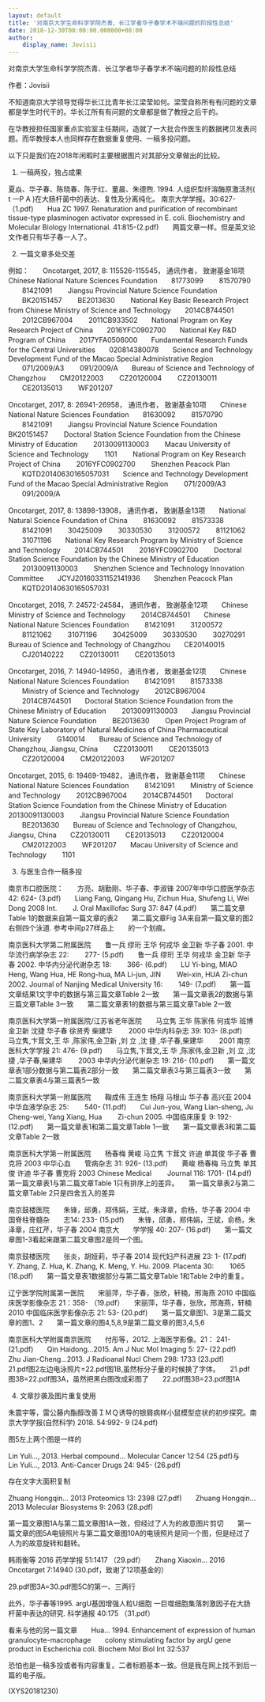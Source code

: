 ```yaml
---
layout: default
title: '对南京大学生命科学学院杰青、长江学者华子春学术不端问题的阶段性总结'
date: 2018-12-30T00:00:00.000000+08:00
author:
    display_name: Jovisii
---
```


对南京大学生命科学学院杰青、长江学者华子春学术不端问题的阶段性总结

作者：Jovisii

不知道南京大学领导觉得华长江比青年长江梁莹如何。梁莹自称所有有问题的文章都是学生时代干的。华长江所有有问题的文章都是做了教授之后干的。

在华教授担任国家重点实验室主任期间，造就了一大批合作医生的数据拷贝发表问题。而华教授本人也同样存在数据重复使用、一稿多投问题。

以下只是我们在2018年闲暇时主要根据图片对其部分文章做出的比较。

1. 一稿两投，独占成果

夏焱、华子春、陈晓春、陈于红、董晨、朱德煦. 1994. 人组织型纤溶酶原激活剂( t 一P A )在大肠杆菌中的表达、复性及分离纯化。 南京大学学报。30:627- （1.pdf)　　Hua ZC 1997. Renaturation and purification of recombinant tissue-type plasminogen activator expressed in E. coli. Biochemistry and Molecular Biology International. 41:815-(2.pdf)　　两篇文章一样。但是英文论文作者只有华子春一人了。

2. 一篇文章多处交差

例如：　　Oncotarget, 2017, 8: 115526-115545， 通讯作者， 致谢基金18项　　Chinese National Nature Sciences Foundation　　81773099 　　81570790 　　81421091 　　Jiangsu Provincial Nature Science Foundation 　　BK20151457 　　BE2013630 　　National Key Basic Research Project from Chinese Ministry of Science and Technology　　2014CB744501 　　2012CB967004 　　2011CB933502　　National Program on Key Research Project of China　　2016YFC0902700　　National Key R&D Program of China　　2017YFA0506000　　Fundamental Research Funds for the Central Universities　　020814380078　　Science and Technology Development Fund of the Macao Special Administrative Region 　　071/2009/A3 　　091/2009/A　　Bureau of Science and Technology of Changzhou　　CM20122003 　　CZ20120004 　　CZ20130011 　　CE20135013 　　WF201207

Oncotarget, 2017, 8: 26941-26958， 通讯作者， 致谢基金10项　　Chinese National Nature Sciences Foundation　　81630092 　　81570790 　　81421091 　　Jiangsu Provincial Nature Science Foundation　　BK20151457 　　Doctoral Station Science Foundation from the Chinese Ministry of Education 　　20130091130003 　　Macau University of Science and Technology 　　1101 　　National Program on Key Research Project of China 　　2016YFC0902700 　　Shenzhen Peacock Plan 　　KQTD20140630165057031　　Science and Technology Development Fund of the Macao Special Administrative Region 　　071/2009/A3 　　091/2009/A

Oncotarget, 2017, 8: 13898-13908， 通讯作者， 致谢基金13项　　National Natural Science Foundation of China 　　81630092 　　81573338 　　81421091 　　30425009 　　30330530 　　31200572 　　81121062 　　31071196　　National Key Research Program by Ministry of Science and Technology　　2014CB744501 　　2016YFC0902700 　　Doctoral Station Science Foundation by the Chinese Ministry of Education 　　20130091130003 　　Shenzhen Science and Technology Innovation Committee　　JCYJ20160331152141936　　Shenzhen Peacock Plan 　　KQTD20140630165057031

Oncotarget, 2016, 7: 24572-24584， 通讯作者， 致谢基金12项　　Chinese Ministry of Science and Technology 　　2014CB744501　　Chinese National Nature Sciences Foundation 　　81421091 　　31200572 　　81121062 　　31071196 　　30425009 　　30330530 　　30270291　　Bureau of Science and Technology of Changzhou　　CE20140015 　　CJ20140222 　　CZ20130011 　　CE20135013

Oncotarget, 2016, 7: 14940-14950， 通讯作者， 致谢基金12项　　Chinese National Nature Sciences Foundation 　　81421091 　　81573338 　　Ministry of Science and Technology 　　2012CB967004 　　2014CB744501　　Doctoral Station Science Foundation from the Chinese Ministry of Education 　　20130091130003　　Jiangsu Provincial Nature Science Foundation 　　BE2013630 　　Open Project Program of State Key Laboratory of Natural Medicines of China Pharmaceutical University 　　G140014　　Bureau of Science and Technology of Changzhou, Jiangsu, China 　　CZ20130011 　　CE20135013 　　CZ20120004 　　CM20122003 　　WF201207

Oncotarget, 2015, 6: 19469-19482， 通讯作者， 致谢基金11项　　Chinese National Nature Sciences Foundation 　　81421091 　　Ministry of Science and Technology 　　2012CB967004 　　2014CB744501　　Doctoral Station Science Foundation from the Chinese Ministry of Education　　20130091130003 　　Jiangsu Provincial Nature Science Foundation 　　BE2013630　　Bureau of Science and Technology of Changzhou, Jiangsu, China　　CZ20130011 　　CE20135013 　　CZ20120004 　　CM20122003 　　WF201207　　Macau University of Science and Technology 　　1101

3. 与医生合作一稿多投

南京市口腔医院：　　方亮、胡勤刚、华子春、李淑锋 2007年中华口腔医学杂志 42: 624- (3.pdf)　　Liang Fang, Qingang Hu, Zichun Hua, Shufeng Li, Wei Dong 2008 Int. 　　J. Oral Maxillofac Surg 37: 847 (4.pdf)　　第二篇文章Table 1的数据来自第一篇文章的表2　　第二篇文章Fig 3A来自第一篇文章的图2右侧四个泳道. 参考中间p27样品上　　的一个划痕。

南京医科大学第二附属医院　　鲁一兵 缪珩 王华 何戎华 金卫新 华子春 2001. 中华流行病学杂志 22: 　　277- (5.pdf)　　鲁一兵 缪珩 王华 何戎华 金卫新 华子春 2002. 中华内分泌代谢杂志 18: 　　366- (6.pdf)　　LU Yi-bing, MIAO Heng, Wang Hua, HE Rong-hua, MA Li-jun, JIN 　　Wei-xin, HUA Zi-chun 2002. Journal of Nanjing Medical University 16: 　　149- (7.pdf)　　第一篇文章结果1文字中的数据与第三篇文章Table 2一致　　第一篇文章表2的数据与第三篇文章Table 3一致　　第二篇文章表1的数据与第三篇文章Table 2一致

南京医科大学第一附属医院/江苏省老年医院　　马立隽 王华 陈家伟 何戎华 班博 金卫新 沈捷 华子春 徐贤秀 柴建华 　　2000 中华内科杂志 39: 103- (8.pdf)　　马立隽,卞茸文,王 华 ,陈家伟,金卫新 ,刘 立 ,沈 捷 ,华子春,柴建华 　　2001 南京医科大学学报 21: 476- (9.pdf)　　马立隽,卞茸文,王 华 ,陈家伟,金卫新 ,刘 立 ,沈 捷 ,华子春,柴建华 　　2003 中华内分泌代谢杂志 19: 216- (10.pdf)　　第一篇文章表1部分数据与第二篇表2部分一致　　第二篇文章表3与第三篇表3一致　　第二篇文章表4与第三篇表5一致

南京医科大学第一附属医院　　鞠成伟 王连生 杨翔 马根山 华子春 高兴亚 2004 中华血液学杂志 25: 　　540- (11.pdf)　　Cui Jun-you, Wang Lian-sheng, Ju Cheng-wei, Yang Xiang, Hua 　　Zi-chun 2005. 中国临床康复 9: 192- (12.pdf)　　第一篇文章表1和第二篇文章Table 1一致　　第一篇文章表3和第二篇文章Table 2一致

南京医科大学第一附属医院　　杨春梅 黄峻 马立隽 卞茸文 许迪 单其俊 华子春 曹克将 2003 中华心血　　管病杂志 31: 926- (13.pdf)　　黄峻 杨春梅 马立隽 单其俊 许迪 华子春 曹克将 2003 Chinese Medical 　　Journal 116: 1701- (14.pdf)　　第一篇文章表1与第二篇文章Table 1只有排序上的差异。　　第一篇文章表2与第二篇文章Table 2只是四舍五入的差异

南京鼓楼医院　　朱锋，邱勇，郑伟娟，王斌，朱泽章，俞杨，华子春 2004 中国脊柱脊髓杂　　志14: 233- (15.pdf)　　朱锋，邱勇，郑伟娟，王斌，俞杨，朱泽章，庄红芹，华子春 2004 南京大　　学学报 40: 207- (16.pdf)　　第一篇文章图1-3看起来跟第二篇文章图2是同一个图。

南京鼓楼医院　　张炎，胡娅莉，华子春 2014 现代妇产科进展 23: 1- (17.pdf)　　Y. Zhang, Z. Hua, K. Zhang, K. Meng, Y. Hu. 2009. Placenta 30: 　　1065 (18.pdf)　　第一篇文章表1数据部分与第二篇文章Table 1和Table 2中的重复。

辽宁医学院附属第一医院　　宋丽萍，华子春，张欣，轩楠，邢海燕 2010 中国临床医学影像杂志 21：358- （19.pdf）　　宋丽萍，华子春，张欣，邢海燕，轩楠 2010 中国临床医学影像杂志 21: 53- (20.pdf)　　第一篇文章图1、3是第二篇文章的图1、2　　第一篇文章的图4,5,8,9是第二篇文章的图3,4,5,6

南京医科大学附属南京医院　　付彤等，2012. 上海医学影像。21： 241- (21.pdf)　　Qin Haidong...2015. Am J Nuc Mol Imaging 5: 27- (22.pdf)　　Zhu Jian-Cheng...2013. J Radioanal Nucl Chem 298: 1733 (23.pdf)　　21.pdf图2左边电泳照片=22.pdf图1B,虽然标分子量的时候换了字体。　　21.pdf图3B=22.pdf图3A，虽然把黑白图改成彩图了　　22.pdf图3B=23.pdf图1A

4. 文章抄袭及图片重复使用

朱震宇等，雷公藤内酯醇改善ＩＭＱ诱导的银屑病样小鼠模型症状的初步探究。南京大学学报(自然科学) 2018. 54:992- 9 (24.pdf)

图5左上两个图是一样的

Lin Yuli..., 2013. Herbal compound... Molecular Cancer 12:54 (25.pdf)与　　Lin Yuli..., 2013. Anti-Cancer Drugs 24: 945- (26.pdf)

存在文字大面积复制

Zhuang Hongqin... 2013 Proteomics 13: 2398 (27.pdf)　　Zhuang Hongqin... 2013 Molecular Biosystems 9: 2063 (28.pdf)

第一篇文章图1A与第二篇文章图1A一致，但经过了人为的故意图片剪切　　第一篇文章的图5A电镜照片与第二篇文章图10A的电镜照片是同一个图，但是经过了人为的故意旋转和翻转。

韩雨衡等 2016 药学学报 51:1417 （29.pdf）　　Zhang Xiaoxin... 2016 Oncotarget 7:14940 (30.pdf，致谢了12项基金的）

29.pdf图3A=30.pdf图5C的第一、三两行

此外，华子春等1995. argU基因增强人粒U细胞 一巨噬细胞集落刺激因子在大肠杆菌中表达的研究. 科学通报 40:175 （31.pdf）

看来与他的另一篇文章　　Hua... 1994. Enhancement of expression of human granulocyte-macrophage　　colony stimulating factor by argU gene product in Escherichia coli. Biochem Mol Biol Int 32:537

恐怕也是一稿多投或者有内容重复。二者标题基本一致。但是我在网上找不到后一篇的电子版。

(XYS20181230)

